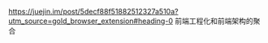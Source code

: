 https://juejin.im/post/5decf88f51882512327a510a?utm_source=gold_browser_extension#heading-0
前端工程化和前端架构的聚合